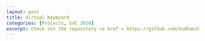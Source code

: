 ```yaml
---
layout: post
title: Virtual Keyboard
categories: [Projects, SoC_2020]
excerpt: Check out the repository <a href = https://github.com/Sudhansh6/Virtual-Keyboard/>here</a>
---
```


